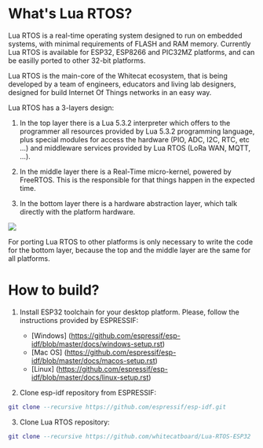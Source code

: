 # What's Lua RTOS?

Lua RTOS is a real-time operating system designed to run on embedded systems, with minimal requirements of FLASH and RAM memory. Currently Lua RTOS is available for ESP32, ESP8266 and PIC32MZ platforms, and can be easilly ported to other 32-bit platforms.

Lua RTOS is the main-core of the Whitecat ecosystem, that is being developed by a team of engineers, educators and living lab designers, designed for build Internet Of Things networks in an easy way.

Lua RTOS has a 3-layers design:

1. In the top layer there is a Lua 5.3.2 interpreter which offers to the programmer all resources provided by Lua 5.3.2 programming language, plus special modules for access the hardware (PIO, ADC, I2C, RTC, etc ...) and middleware services provided by Lua RTOS (LoRa WAN, MQTT, ...).

2. In the middle layer there is a Real-Time micro-kernel, powered by FreeRTOS. This is the responsible for that things happen in the expected time.

3. In the bottom layer there is a hardware abstraction layer, which talk directly with the platform hardware.

![](http://whitecatboard.org/git/luaos.png)

For porting Lua RTOS to other platforms is only necessary to write the code for the bottom layer, because the top and the middle layer are the same for all platforms.

# How to build?

1. Install ESP32 toolchain for your desktop platform. Please, follow the instructions provided by ESPRESSIF:

   * [Windows] (https://github.com/espressif/esp-idf/blob/master/docs/windows-setup.rst)
   * [Mac OS] (https://github.com/espressif/esp-idf/blob/master/docs/macos-setup.rst)
   * [Linux] (https://github.com/espressif/esp-idf/blob/master/docs/linux-setup.rst)

2. Clone esp-idf repository from ESPRESSIF:

```lua
git clone --recursive https://github.com/espressif/esp-idf.git
```

3. Clone Lua RTOS repository:

```lua
git clone --recursive https://github.com/whitecatboard/Lua-RTOS-ESP32
```

